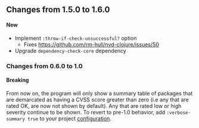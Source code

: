 ## Changes from 1.5.0 to 1.6.0

#### New

* Implement `:throw-if-check-unsuccessful?` option
  * Fixes https://github.com/rm-hull/nvd-clojure/issues/50
* Upgrade `dependency-check-core` dependency

### Changes from 0.6.0 to 1.0

#### Breaking

From now on, the program will only show a summary table of packages that
are demarcated as having a CVSS score greater than zero (i.e any that are
rated OK, are now not shown by default). Any that are rated low or high severity
continue to be shown. To revert to pre-1.0 behavior, add `:verbose-summary true`
to your project [configuration](#configuration-options).
